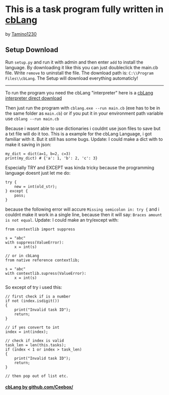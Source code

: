 # This is a task program fully written in [cbLang](https://github.com/Ceebox/cbLang)
by [Tamino1230](https://github.com/Tamino1230/)

## Setup Download
Run `setup.py` and run it with admin and then enter `add` to install the language. By downloading it like this you can just doubleclick the main.cb file.
Write `remove` to uninstall the file. The download path is: `C:\\Program Files\\cbLang`. The Setup will download everything automaticly!

---

To run the program you need the cbLang "interpreter" here is a [cbLang interpreter direct download](https://github.com/Ceebox/cbLang/releases/download/0.1.2/cbLang.exe)

Then just run the program with `cblang.exe --run main.cb` (exe has to be in the same folder as `main.cb`) or if you put it in your environment path variable use `cblang --run main.cb`

Because i wasnt able to use dictionaries i couldnt use json files to save but a txt file will do it too. This is a example for the cbLang Language, i got familiar with it. But it still has some bugs.
Update: I could make a dict with to make it saving in json:
```
my_dict = dict(a=1, b=2, c=3)
print(my_dict) # {'a': 1, 'b': 2, 'c': 3}
```

Especially TRY and EXCEPT was kinda tricky because the programming language doesnt just let me do:
```
try {
    new = int(old_str);
} except {
    pass;
}
```

because the following error will accure `Missing semicolon in: try {` and i couldnt make it work in a single line, because then it will say: `Braces amount is not equal`.
Update: I could make an try/except with:
```
from contextlib import suppress

s = "abc"
with suppress(ValueError):
    x = int(s)
```
```
// or in cbLang
from native reference contextlib;

s = "abc"
with contextlib.supress(ValueError):
    x = int(s)
```

So except of try i used this:
```
// first check if is a number
if not (index.isdigit())
{
    print("Invalid task ID");
    return;
}

// if yes convert to int
index = int(index);

// check if index is valid
task_len = len(this.tasks);
if (index < 1 or index > task_len)
{
    print("Invalid task ID");
    return;
}

// then pop out of list etc.
```

#### [cbLang by github.com/Ceebox/](https://github.com/Ceebox/)
